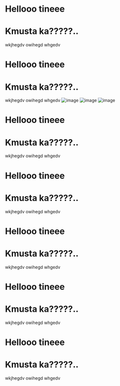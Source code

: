 # Hellooo tineee
# Kmusta ka?????..
wkjhegdv
owihegd
whgedv
# Hellooo tineee
# Kmusta ka?????..
wkjhegdv
owihegd
whgedv
![image](https://github.com/crisai11/crisai.github.io/assets/160085486/3569bcc6-e841-49bb-bede-1e4d623404b6)
![image](https://github.com/crisai11/crisai.github.io/assets/160085486/75108a2c-a2e5-4649-a786-5e07b4ea97d7)
![image](https://github.com/crisai11/crisai.github.io/assets/160085486/edaf8229-ab03-4941-88cf-1b4436970823)

# Hellooo tineee
# Kmusta ka?????..
wkjhegdv
owihegd
whgedv
# Hellooo tineee
# Kmusta ka?????..
wkjhegdv
owihegd
whgedv
# Hellooo tineee
# Kmusta ka?????..
wkjhegdv
owihegd
whgedv
# Hellooo tineee
# Kmusta ka?????..
wkjhegdv
owihegd
whgedv
# Hellooo tineee
# Kmusta ka?????..
wkjhegdv
owihegd
whgedv
